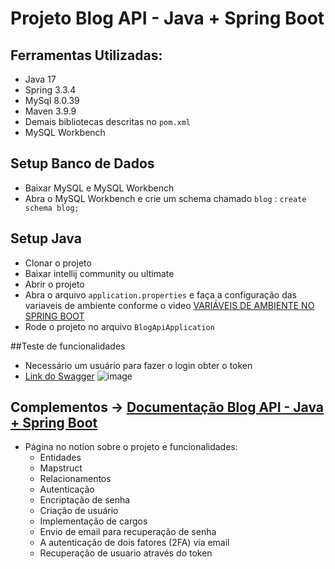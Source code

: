 # Projeto Blog API - Java + Spring Boot

## Ferramentas Utilizadas: 
* Java 17
* Spring 3.3.4
* MySql 8.0.39
* Maven 3.9.9
* Demais bibliotecas descritas no `pom.xml`
* MySQL Workbench

## Setup Banco de Dados
* Baixar MySQL e MySQL Workbench
* Abra o MySQL Workbench e crie um schema chamado `blog` : `create schema blog;`


## Setup Java
* Clonar o projeto
* Baixar intellij community ou ultimate
* Abrir o projeto
* Abra o arquivo `application.properties` e faça a configuração das variaveis de ambiente conforme o video [VARIÁVEIS DE AMBIENTE NO SPRING BOOT](https://youtu.be/GyaE1-vbjf4?si=xTJlRYnIjZKA2_J8)
* Rode o projeto no arquivo `BlogApiApplication`

##Teste de funcionalidades
* Necessário um usuário para fazer o login obter o token 
* [Link do Swagger](http://localhost:8080/swagger-ui/index.html#/)
 ![image](https://github.com/user-attachments/assets/307abab1-b313-4ead-bacd-72d9a0f3a75f)




## Complementos -> [Documentação Blog API - Java + Spring Boot](https://sweet-result-019.notion.site/Documenta-o-Blog-API-Java-Spring-Boot-16e63ae14d7b8022b433c4ac7393fe35)
* Página no notion sobre o projeto e funcionalidades:
   *  Entidades
   *  Mapstruct
   *  Relacionamentos
   *  Autenticação
   *  Encriptação de senha
   *  Criação de usuário
   *  Implementação de cargos
   *  Envio de email para recuperação de senha
   *  A autenticação de dois fatores (2FA) via email
   *  Recuperação de usuario através do token
